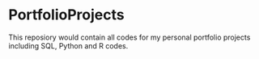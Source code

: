 # PortfolioProjects

This reposiory would contain all codes for my personal portfolio projects including SQL, Python and R codes.

